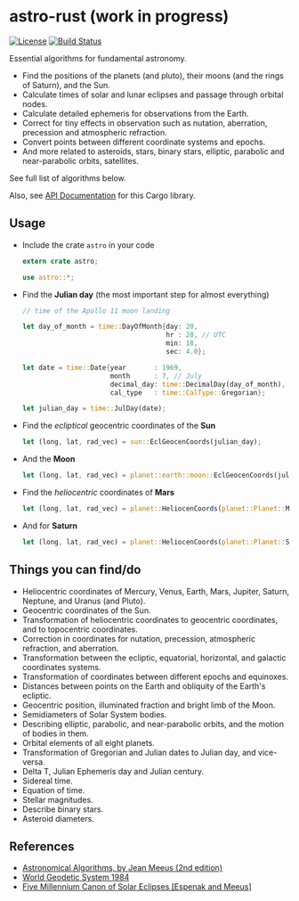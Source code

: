 # astro-rust (work in progress)

[![License](https://img.shields.io/packagist/l/doctrine/orm.svg)](https://github.com/saurvs/astro-rust/blob/master/LICENSE.md) [![Build Status](https://travis-ci.org/saurvs/astro-rust.svg?branch=master)](https://travis-ci.org/saurvs/astro-rust)

Essential algorithms for fundamental astronomy.

* Find the positions of the planets (and pluto), their moons (and the rings of Saturn), and the Sun.
* Calculate times of solar and lunar eclipses and passage through orbital nodes.
* Calculate detailed ephemeris for observations from the Earth.
* Correct for tiny effects in observation such as nutation,
   aberration, precession and atmospheric refraction.
* Convert points between different coordinate systems and epochs.
* And more related to asteroids, stars, binary stars, elliptic, parabolic and near-parabolic orbits, satellites.

See full list of algorithms below.

Also, see [API Documentation](https://saurvs.github.io/astro-rust/) for this Cargo library.

## Usage

* Include the crate ```astro``` in your code
  ```rust
  extern crate astro;

  use astro::*;
  ```

* Find the **Julian day** (the most important step for almost everything)
  ```rust
  // time of the Apollo 11 moon landing

  let day_of_month = time::DayOfMonth{day: 20,
				 			          hr : 20, // UTC
                                      min: 18,
                                      sec: 4.0};

  let date = time::Date{year       : 1969,
                        month      : 7, // July
                        decimal_day: time::DecimalDay(day_of_month),
                        cal_type   : time::CalType::Gregorian};

  let julian_day = time::JulDay(date);
  ```

* Find the *ecliptical* geocentric coordinates of the **Sun**
  ```rust
  let (long, lat, rad_vec) = sun::EclGeocenCoords(julian_day);
  ```

* And the **Moon**
  ```rust
  let (long, lat, rad_vec) = planet::earth::moon::EclGeocenCoords(julian_day);
  ```

* Find the *heliocentric* coordinates of **Mars**
  ```rust
  let (long, lat, rad_vec) = planet::HeliocenCoords(planet::Planet::Mars, julian_day);
  ```

* And for **Saturn**
  ```rust
  let (long, lat, rad_vec) = planet::HeliocenCoords(planet::Planet::Saturn, julian_day);
  ```

## Things you can find/do
* Heliocentric coordinates of Mercury, Venus, Earth, Mars, Jupiter, Saturn, Neptune, and Uranus (and Pluto).
* Geocentric coordinates of the Sun.
* Transformation of heliocentric coordinates to geocentric coordinates, and to topocentric coordinates.
* Correction in coordinates for nutation, precession, atmospheric refraction, and aberration.
* Transformation between the ecliptic, equatorial, horizontal, and galactic coordinates systems.
* Transformation of coordinates between different epochs and equinoxes.
* Distances between points on the Earth and obliquity of the Earth's ecliptic.
* Geocentric position, illuminated fraction and bright limb of the Moon.
* Semidiameters of Solar System bodies.
* Describing elliptic, parabolic, and near-parabolic orbits, and the motion of bodies in them.
* Orbital elements of all eight planets.
* Transformation of Gregorian and Julian dates to Julian day, and vice-versa.
* Delta T, Julian Ephemeris day and Julian century.
* Sidereal time.
* Equation of time.
* Stellar magnitudes.
* Describe binary stars.
* Asteroid diameters.

## References
* [Astronomical Algorithms, by Jean Meeus (2nd edition)](http://www.willbell.com/math/mc1.htm)
* [World Geodetic System 1984](https://confluence.qps.nl/pages/viewpage.action?pageId=29855173)
* [Five Millennium Canon of Solar Eclipses [Espenak and Meeus]](http://eclipse.gsfc.nasa.gov/SEcat5/deltatpoly.html)